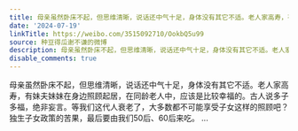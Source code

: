 ```yaml
---
title: 母亲虽然卧床不起，但思维清晰，说话还中气十足，身体没有其它不适。老人家高寿，有妹夫妹妹在身边照顾起居，在同龄老人中，应该是比较幸福的。古人说多子多福，...
date: '2024-07-19'
linkTitle: https://weibo.com/3515092710/OokbQ5u99
source: 种豆得瓜谢不谦的微博
description: 母亲虽然卧床不起，但思维清晰，说话还中气十足，身体没有其它不适。老人家高寿，有妹夫妹妹在身边照顾起居，在同龄老人中，应该是比较幸福的。古人说多子多福，绝非妄言。等我们这代人衰老了，大多数都不可能享受子女这样的照顾吧？独生子女政策的苦果，最后要由我们50后、60后来吃。  ...
disable_comments: true
---
```

母亲虽然卧床不起，但思维清晰，说话还中气十足，身体没有其它不适。老人家高寿，有妹夫妹妹在身边照顾起居，在同龄老人中，应该是比较幸福的。古人说多子多福，绝非妄言。等我们这代人衰老了，大多数都不可能享受子女这样的照顾吧？独生子女政策的苦果，最后要由我们50后、60后来吃。  ...